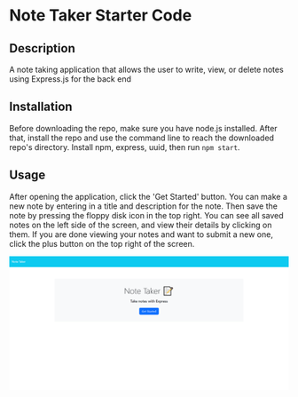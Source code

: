 # Note Taker Starter Code

## Description

A note taking application that allows the user to write, view, or delete notes using Express.js for the back end

## Installation

Before downloading the repo, make sure you have node.js installed. After that, install the repo and use the command line to reach the downloaded repo's directory. Install npm, express, uuid, then run `npm start`.

## Usage

After opening the application, click the 'Get Started' button. You can make a new note by entering in a title and description for the note. Then save the note by pressing the floppy disk icon in the top right. You can see all saved notes on the left side of the screen, and view their details by clicking on them. If you are done viewing your notes and want to submit a new one, click the plus button on the top right of the screen.

![alt text](public/assets/images/screenshot.png)